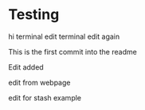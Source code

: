 # Testing
hi
terminal edit
terminal edit again

This is the first commit into the readme

Edit added

edit from webpage

edit for stash example
